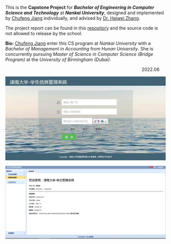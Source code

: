 This is the **Capstone Project** for ***Bachelor of Engineering in Computer Science and Technology*** at ***Nankai University***, designed and implemented by [Chufeng Jiang](https://chufeng-jiang.github.io/) individually, and advised by [Dr. Haiwei Zhang](https://dbis.nankai.edu.cn/2023/0322/c12139a506916/page.htm). <br>

The project report can be found in this [repository](https://github.com/Chufeng-Jiang/SSM_Student-Information-Management-System) and the source code is not allowed to release by the school.

**Bio:** [Chufeng Jiang](https://chufeng-jiang.github.io/) enter this CS program at *Nankai University* with a *Bachelor of Management in Accounting* from *Hunan University*. She is concurrently pursuing *Master of Science in Computer Science (Bridge Program)*  at the *University of Birmingham  (Dubai)*.

<div style="text-align: right;"> 2022.06 &nbsp;&nbsp;&nbsp;&nbsp;</div> 

![img](assets/clip_image002.jpg)

![img](assets/clip_image002-1719856889552-2.jpg)